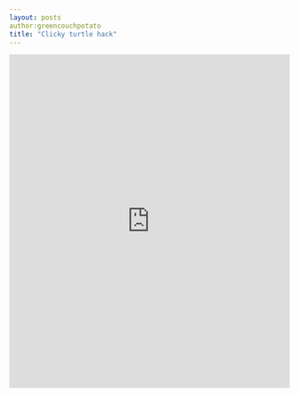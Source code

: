 ```yaml
---
layout: posts
author:greencouchpotato
title: "Clicky turtle hack"
---
```


<iframe src="https://trinket.io/embed/python/42d87b75e7" width="100%" height="600" frameborder="0" marginwidth="0" marginheight="0" allowfullscreen></iframe>
